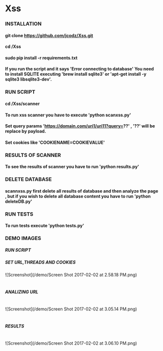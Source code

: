 # Xss

### INSTALLATION

#### git clone https://github.com/jcodz/Xss.git
#### cd /Xss
#### sudo pip install -r requirements.txt

#### If you run the script and it says 'Error connecting to database' You need to install SQLITE executing 'brew install sqlite3' or 'apt-get install -y sqlite3 libsqlite3-dev'. 

### RUN SCRIPT  

#### cd /Xss/scanner

#### To run xss scanner you have to execute 'python scanxss.py'

#### Set query params 'https://domain.com/uri1/uri11?query=??' , '??' will be replace by payload.

#### Set cookies like 'COOKIENAME=COOKIEVALUE'

### RESULTS OF SCANNER

#### To see the results of scanner you have to run 'python results.py'

### DELETE DATABASE 

#### scannxss.py first delete all results of database and then analyze the page , but if you wish to delete all database content you have to run 'python deleteDB.py'

### RUN TESTS

#### To run tests execute 'python tests.py'

### DEMO IMAGES

##### RUN SCRIPT

##### SET URL,THREADS AND COOKIES

![Screenshot](/demo/Screen Shot 2017-02-02 at 2.58.18 PM.png)
#
##### ANALIZING URL 
#
![Screenshot](/demo/Screen Shot 2017-02-02 at 3.05.14 PM.png)
#
##### RESULTS
#
![Screenshot](/demo/Screen Shot 2017-02-02 at 3.06.10 PM.png)


